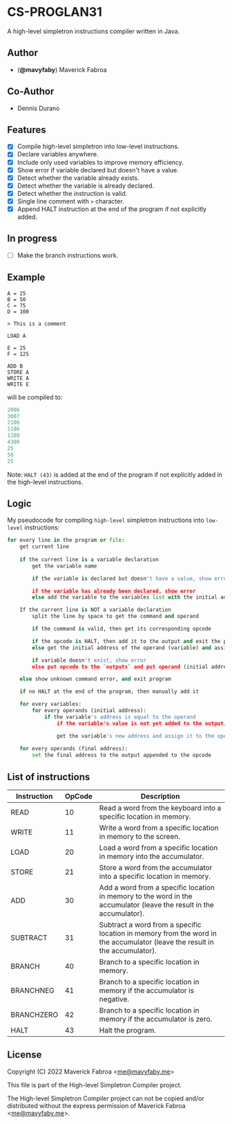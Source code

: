 # CS-PROGLAN31

A high-level simpletron instructions compiler written in Java.

## Author

- (**@mavyfaby**) Maverick Fabroa

## Co-Author

- Dennis Durano

## Features

- [x] Compile high-level simpletron into low-level instructions.
- [x] Declare variables anywhere.
- [x] Include only used variables to improve memory efficiency.
- [x] Show error if variable declared but doesn't have a value. 
- [x] Detect whether the variable already exists.
- [x] Detect whether the variable is already declared.
- [x] Detect whether the instruction is valid.
- [x] Single line comment with `>` character.
- [x] Append HALT instruction at the end of the program if not explicitly added.

## In progress

- [ ] Make the branch instructions work.

## Example

```smp
A = 25
B = 50
C = 75
D = 100

> This is a comment

LOAD A

E = 25
F = 125

ADD B
STORE A
WRITE A
WRITE E
```
will be compiled to:

```sml
2006
3007
2106
1106
1108
4300
25
50
25
```

Note: `HALT (43)` is added at the end of the program if not explicitly added in the high-level instructions.

## Logic

My pseudocode for compiling `high-level` simpletron instructions into `low-level` instructions:


```py
for every line in the program or file:
    get current line 
    
    if the current line is a variable declaration
        get the variable name

        if the variable is declared but doesn't have a value, show error

        if the variable has already been declared, show error
        else add the variable to the variables list with the initial address

    If the current line is NOT a variable declaration
        split the line by space to get the command and operand

        if the command is valid, then get its corresponding opcode

        if the opcode is HALT, then add it to the output and exit the program loop
        else get the initial address of the operand (variable) and assign it to the operand

        if variable doesn't exist, show error
        else put opcode to the `outputs` and put operand (initial address) to the `operands`

    else show unknown command error, and exit program

    if no HALT at the end of the program, then manually add it

    for every variables:
        for every operands (initial address):
            if the variable's address is equal to the operand
                if the variable's value is not yet added to the output, then add it to the output

                get the variable's new address and assign it to the operand
        
    for every operands (final address):
        set the final address to the output appended to the opcode
```

## List of instructions 

| Instruction | OpCode | Description |
| ----------- | ------- | ----------- |
| READ | 10 | Read a word from the keyboard into a specific location in memory. |
| WRITE | 11 | Write a word from a specific location in memory to the screen. |
| LOAD | 20 | Load a word from a specific location in memory into the accumulator. |
| STORE | 21 | Store a word from the accumulator into a specific location in memory. |
| ADD | 30 | Add a word from a specific location in memory to the word in the accumulator (leave the result in the accumulator). |
| SUBTRACT | 31 | Subtract a word from a specific location in memory from the word in the accumulator (leave the result in the accumulator). |
| BRANCH | 40 | Branch to a specific location in memory. |
| BRANCHNEG | 41 | Branch to a specific location in memory if the accumulator is negative. |
| BRANCHZERO | 42 | Branch to a specific location in memory if the accumulator is zero. |
| HALT | 43 | Halt the program. |

## License

Copyright (C) 2022 Maverick Fabroa <<me@mavyfaby.me>>

This file is part of the High-level Simpletron Compiler project.

The High-level Simpletron Compiler project can not be copied and/or distributed without the express
permission of Maverick Fabroa <<me@mavyfaby.me>>.